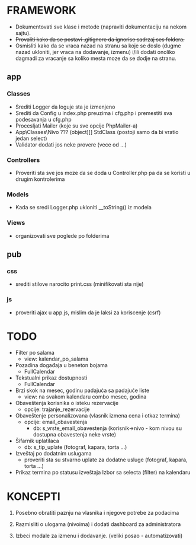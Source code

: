 # FRAMEWORK

- Dokumentovati sve klase i metode (napraviti dokumentaciju na nekom sajtu).
- <del> Provaliti kako da se postavi .gitignore da ignorise sadrzaj ses foldera. </del>
- Osmisliti kako da se vraca nazad na stranu sa koje se doslo (dugme nazad ukloniti, jer vraca na dodavanje, izmenu) i/ili
dodati onoliko dagmadi za vracanje sa koliko mesta moze da se dodje na stranu.




## app

### Classes
- Srediti Logger da loguje sta je izmenjeno
- Srediti da Config u index.php preuzima i cfg.php i premestiti sva podesavanja u cfg.php
- Procesljati Mailer (koje su sve opcije PhpMailer-a)
- App\Classes\Nivo ??? (object)[] StdClass (postoji samo da bi vratio jedan select)
- Validator dodati jos neke provere (vece od ...)

### Controllers
- Proveriti sta sve jos moze da se doda u Controller.php pa da se koristi u drugim kontrolerima

### Models
- Kada se sredi Logger.php ukloniti __toString() iz modela

### Views
- organizovati sve poglede po folderima

## pub

### css
- srediti stilove narocito print.css (minifikovati sta nije)

### js
- proveriti ajax u app.js, mislim da je laksi za koriscenje (csrf)


# TODO

- Filter po salama
	- view: kalendar_po_salama
- Pozadina događaja u beneton bojama
	- FullCalendar
- Tekstualni prikaz dostupnosti
	- FullCalendar
- Brzi skok na mesec, godinu padajuća sa padajuće liste
	- view: na svakom kalendaru combo mesec, godina
- Obaveštenja korisnika o isteku rezervacije
	- opcije: trajanje_rezervacije
- Obaveštenje personalizovana (vlasnik izmena cena i otkaz termina)
	- opcije: email_obavestenja
		- db: s_vrste_email_obavestenja (korisnik->nivo - kom nivou su dostupna obavestenja neke vrste)
- Šifarnik uplatilaca
	- db: s_tip_uplate (fotograf, kapara, torta ...)
- Izveštaj po dodatnim uslugama
	- proveriti sta su stvarno uplate za dodatne usluge (fotograf, kapara, torta ...)
- Prikaz termina po statusu izveštaja
	Izbor sa selecta (filter) na kalendaru


# KONCEPTI

1. Posebno obratiti paznju na vlasnika i njegove potrebe za podacima

2. Razmisliti o ulogama (nivoima) i dodati dashboard za administratora

3. Izbeci modale za izmenu i dodavanje. (veliki posao - automatizovati)

